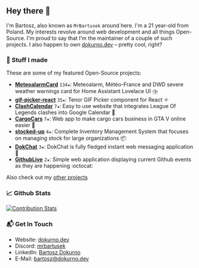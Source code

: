 ## Hey there 👋

I'm Bartosz, also known as `MrBartusek` around here. I'm a 21 year-old
from Poland. My interests revolve around web development and all things Open-Source.
I'm proud to say that I'm the maintainer of a couple of such projects.
I also happen to own [dokurno.dev](https://dokurno.dev/?utm_source=github&utm_medium=social&utm_campaign=github_profile_readme) – pretty cool, right?

### 🚀 Stuff I made

These are some of my featured Open-Source projects:

- **[MeteoalarmCard](https:&#x2F;&#x2F;github.com&#x2F;MrBartusek&#x2F;MeteoalarmCard)** `134★`: Meteoalarm, Météo-France and DWD severe weather warnings card for Home Assistant Lovelace UI ⛈️
- **[gif-picker-react](https:&#x2F;&#x2F;github.com&#x2F;MrBartusek&#x2F;gif-picker-react)** `35★`: Tenor GIF Picker component for React ⚛️
- **[ClashCalendar](https:&#x2F;&#x2F;github.com&#x2F;MrBartusek&#x2F;ClashCalendar)** `7★`: Easy to use website that integrates League Of Legends clashes into Google Calendar 📅
- **[CargoCars](https:&#x2F;&#x2F;github.com&#x2F;MrBartusek&#x2F;CargoCars)** `7★`: Web app to make cargo cars business in GTA V online easier 🚗
- **[stocked-up](https:&#x2F;&#x2F;github.com&#x2F;MrBartusek&#x2F;stocked-up)** `4★`: Complete Inventory Management System that focuses on managing stock for large organizations 📦
- **[DokChat](https:&#x2F;&#x2F;github.com&#x2F;MrBartusek&#x2F;DokChat)** `3★`: DokChat is fully fledged instant web messaging application 💬
- **[GithubLive](https:&#x2F;&#x2F;github.com&#x2F;MrBartusek&#x2F;GithubLive)** `2★`: Simple web application displaying current Github events as they are happening :octocat: 

Also check out my [other projects](https://github.com/MrBartusek?tab=repositories&q=&type=source&language=&sort=stargazers)

### 📈 Github Stats

[![Contribution Stats](https://github-contribution-stats.vercel.app/api/?username=MrBartusek)](https://github.com/LordDashMe/github-contribution-stats/)

### 📬 Get In Touch

- Website: [dokurno.dev](https://dokurno.dev/?utm_source=github&utm_medium=social&utm_campaign=github_profile_readme)
- Discord: [mrbartusek](https://discordapp.com/users/212988300137463809)
- LinkedIn: [Bartosz Dokurno](https://www.linkedin.com/in/bartosz-dokurno/)
- E-Mail: [bartosz@dokurno.dev](mailto:bartosz@dokurno.dev)
